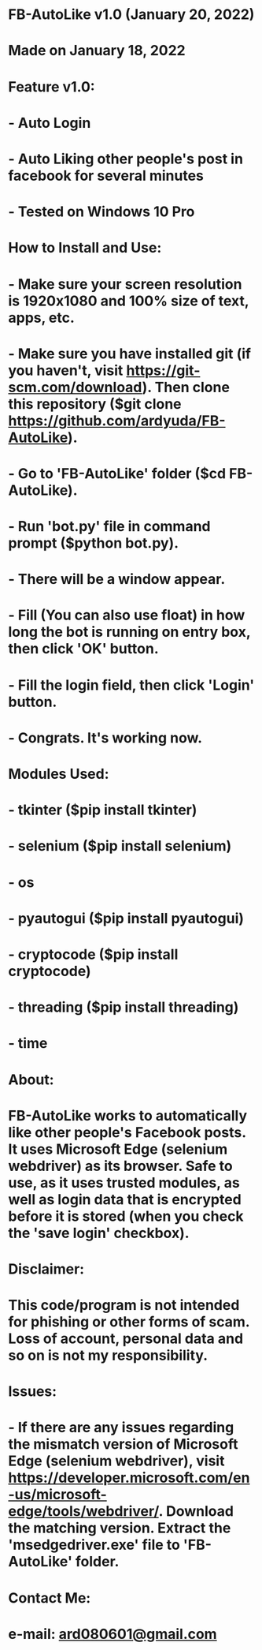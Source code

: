 # FB-AutoLike v1.0 (January 20, 2022)
# 
# Made on January 18, 2022
#
# Feature v1.0:
# - Auto Login
# - Auto Liking other people's post in facebook for several minutes
# - Tested on Windows 10 Pro
# 
# How to Install and Use:
# - Make sure your screen resolution is 1920x1080 and 100% size of text, apps, etc.
# - Make sure you have installed git (if you haven't, visit https://git-scm.com/download). Then clone this repository ($git clone https://github.com/ardyuda/FB-AutoLike).
# - Go to 'FB-AutoLike' folder ($cd FB-AutoLike).
# - Run 'bot.py' file in command prompt ($python bot.py).
# - There will be a window appear.
# - Fill (You can also use float) in how long the bot is running on entry box, then click 'OK' button.
# - Fill the login field, then click 'Login' button.
# - Congrats. It's working now.
#
# Modules Used:
# - tkinter ($pip install tkinter)
# - selenium ($pip install selenium)
# - os
# - pyautogui ($pip install pyautogui)
# - cryptocode ($pip install cryptocode)
# - threading ($pip install threading)
# - time
#
# About:
# FB-AutoLike works to automatically like other people's Facebook posts. It uses Microsoft Edge (selenium webdriver) as its browser. Safe to use, as it uses trusted modules, as well as login data that is encrypted before it is stored (when you check the 'save login' checkbox).
#
# Disclaimer:
# This code/program is not intended for phishing or other forms of scam. Loss of account, personal data and so on is not my responsibility.
#
# Issues:
# - If there are any issues regarding the mismatch version of Microsoft Edge (selenium webdriver), visit https://developer.microsoft.com/en-us/microsoft-edge/tools/webdriver/. Download the matching version. Extract the 'msedgedriver.exe' file to 'FB-AutoLike' folder.
#
# Contact Me:
# e-mail: ard080601@gmail.com
